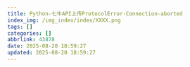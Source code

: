 ```yaml
---
title: Python-七牛API上传ProtocolError-Connection-aborted
index_img: /img_index/index/XXXX.png
tags: []
categories: []
abbrlink: 43878
date: 2025-08-20 18:59:27
updated: 2025-08-20 18:59:27
---
```

